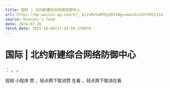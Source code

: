 ```yaml
---
title: 国际 | 北约新建综合网络防御中心
url: https://mp.weixin.qq.com/s?__biz=MzkwMTQyODI4Ng==&mid=2247493111&idx=2&sn=853cc587fd317542b129fe3fa482b562
source: Doonsec's feed
date: 2024-07-26
fetch_date: 2025-10-06T17:41:50.239070
---
```


# 国际 | 北约新建综合网络防御中心

：
，
。

视频
小程序
赞
，轻点两下取消赞
在看
，轻点两下取消在看